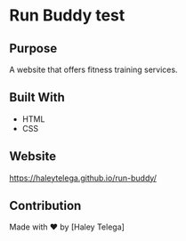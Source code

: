 # Run Buddy test

## Purpose
A website that offers fitness training services.

## Built With
* HTML
* CSS

## Website
https://haleytelega.github.io/run-buddy/

## Contribution
Made with ❤️ by [Haley Telega]
